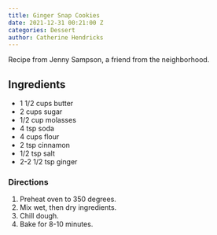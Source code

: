 ```yaml
---
title: Ginger Snap Cookies
date: 2021-12-31 00:21:00 Z
categories: Dessert
author: Catherine Hendricks
---
```


Recipe from Jenny Sampson, a friend from the neighborhood. 

## Ingredients
* 1 1/2 cups butter
* 2 cups sugar
* 1/2 cup molasses
* 4 tsp soda
* 4 cups flour
* 2 tsp cinnamon
* 1/2 tsp salt
* 2-2 1/2 tsp ginger

### Directions
1. Preheat oven to 350 degrees. 
2. Mix wet, then dry ingredients.
3. Chill dough.
4. Bake for 8-10 minutes. 
